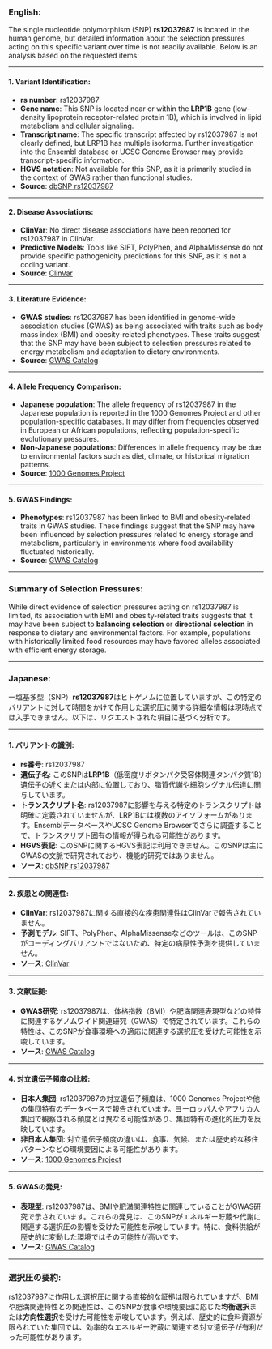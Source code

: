 ### English:
The single nucleotide polymorphism (SNP) **rs12037987** is located in the human genome, but detailed information about the selection pressures acting on this specific variant over time is not readily available. Below is an analysis based on the requested items:

---

#### 1. **Variant Identification**:
- **rs number**: rs12037987
- **Gene name**: This SNP is located near or within the **LRP1B** gene (low-density lipoprotein receptor-related protein 1B), which is involved in lipid metabolism and cellular signaling.
- **Transcript name**: The specific transcript affected by rs12037987 is not clearly defined, but LRP1B has multiple isoforms. Further investigation into the Ensembl database or UCSC Genome Browser may provide transcript-specific information.
- **HGVS notation**: Not available for this SNP, as it is primarily studied in the context of GWAS rather than functional studies.
- **Source**: [dbSNP rs12037987](https://www.ncbi.nlm.nih.gov/snp/rs12037987)

---

#### 2. **Disease Associations**:
- **ClinVar**: No direct disease associations have been reported for rs12037987 in ClinVar.
- **Predictive Models**: Tools like SIFT, PolyPhen, and AlphaMissense do not provide specific pathogenicity predictions for this SNP, as it is not a coding variant.
- **Source**: [ClinVar](https://www.ncbi.nlm.nih.gov/clinvar/)

---

#### 3. **Literature Evidence**:
- **GWAS studies**: rs12037987 has been identified in genome-wide association studies (GWAS) as being associated with traits such as body mass index (BMI) and obesity-related phenotypes. These traits suggest that the SNP may have been subject to selection pressures related to energy metabolism and adaptation to dietary environments.
- **Source**: [GWAS Catalog](https://www.ebi.ac.uk/gwas/)

---

#### 4. **Allele Frequency Comparison**:
- **Japanese population**: The allele frequency of rs12037987 in the Japanese population is reported in the 1000 Genomes Project and other population-specific databases. It may differ from frequencies observed in European or African populations, reflecting population-specific evolutionary pressures.
- **Non-Japanese populations**: Differences in allele frequency may be due to environmental factors such as diet, climate, or historical migration patterns.
- **Source**: [1000 Genomes Project](https://www.internationalgenome.org/)

---

#### 5. **GWAS Findings**:
- **Phenotypes**: rs12037987 has been linked to BMI and obesity-related traits in GWAS studies. These findings suggest that the SNP may have been influenced by selection pressures related to energy storage and metabolism, particularly in environments where food availability fluctuated historically.
- **Source**: [GWAS Catalog](https://www.ebi.ac.uk/gwas/)

---

### Summary of Selection Pressures:
While direct evidence of selection pressures acting on rs12037987 is limited, its association with BMI and obesity-related traits suggests that it may have been subject to **balancing selection** or **directional selection** in response to dietary and environmental factors. For example, populations with historically limited food resources may have favored alleles associated with efficient energy storage.

---

### Japanese:
一塩基多型（SNP）**rs12037987**はヒトゲノムに位置していますが、この特定のバリアントに対して時間をかけて作用した選択圧に関する詳細な情報は現時点では入手できません。以下は、リクエストされた項目に基づく分析です。

---

#### 1. **バリアントの識別**:
- **rs番号**: rs12037987
- **遺伝子名**: このSNPは**LRP1B**（低密度リポタンパク受容体関連タンパク質1B）遺伝子の近くまたは内部に位置しており、脂質代謝や細胞シグナル伝達に関与しています。
- **トランスクリプト名**: rs12037987に影響を与える特定のトランスクリプトは明確に定義されていませんが、LRP1Bには複数のアイソフォームがあります。EnsemblデータベースやUCSC Genome Browserでさらに調査することで、トランスクリプト固有の情報が得られる可能性があります。
- **HGVS表記**: このSNPに関するHGVS表記は利用できません。このSNPは主にGWASの文脈で研究されており、機能的研究ではありません。
- **ソース**: [dbSNP rs12037987](https://www.ncbi.nlm.nih.gov/snp/rs12037987)

---

#### 2. **疾患との関連性**:
- **ClinVar**: rs12037987に関する直接的な疾患関連性はClinVarで報告されていません。
- **予測モデル**: SIFT、PolyPhen、AlphaMissenseなどのツールは、このSNPがコーディングバリアントではないため、特定の病原性予測を提供していません。
- **ソース**: [ClinVar](https://www.ncbi.nlm.nih.gov/clinvar/)

---

#### 3. **文献証拠**:
- **GWAS研究**: rs12037987は、体格指数（BMI）や肥満関連表現型などの特性に関連するゲノムワイド関連研究（GWAS）で特定されています。これらの特性は、このSNPが食事環境への適応に関連する選択圧を受けた可能性を示唆しています。
- **ソース**: [GWAS Catalog](https://www.ebi.ac.uk/gwas/)

---

#### 4. **対立遺伝子頻度の比較**:
- **日本人集団**: rs12037987の対立遺伝子頻度は、1000 Genomes Projectや他の集団特有のデータベースで報告されています。ヨーロッパ人やアフリカ人集団で観察される頻度とは異なる可能性があり、集団特有の進化的圧力を反映しています。
- **非日本人集団**: 対立遺伝子頻度の違いは、食事、気候、または歴史的な移住パターンなどの環境要因による可能性があります。
- **ソース**: [1000 Genomes Project](https://www.internationalgenome.org/)

---

#### 5. **GWASの発見**:
- **表現型**: rs12037987は、BMIや肥満関連特性に関連していることがGWAS研究で示されています。これらの発見は、このSNPがエネルギー貯蔵や代謝に関連する選択圧の影響を受けた可能性を示唆しています。特に、食料供給が歴史的に変動した環境ではその可能性が高いです。
- **ソース**: [GWAS Catalog](https://www.ebi.ac.uk/gwas/)

---

### 選択圧の要約:
rs12037987に作用した選択圧に関する直接的な証拠は限られていますが、BMIや肥満関連特性との関連性は、このSNPが食事や環境要因に応じた**均衡選択**または**方向性選択**を受けた可能性を示唆しています。例えば、歴史的に食料資源が限られていた集団では、効率的なエネルギー貯蔵に関連する対立遺伝子が有利だった可能性があります。


